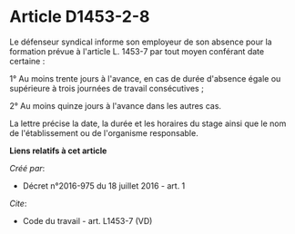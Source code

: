 # Article D1453-2-8

Le défenseur syndical informe son employeur de son absence pour la formation prévue à l'article L. 1453-7 par tout moyen
conférant date certaine : 

1° Au moins trente jours à l'avance, en cas de durée d'absence égale ou supérieure à trois journées de travail
consécutives ; 

2° Au moins quinze jours à l'avance dans les autres cas. 

La lettre précise la date, la durée et les horaires du stage ainsi que le nom de l'établissement ou de l'organisme
responsable.

**Liens relatifs à cet article**

_Créé par_:

  - Décret n°2016-975 du 18 juillet 2016 - art. 1

_Cite_:

  - Code du travail - art. L1453-7 (VD)
